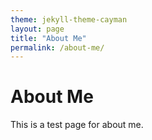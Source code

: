```yaml
---
theme: jekyll-theme-cayman
layout: page
title: "About Me"
permalink: /about-me/
---
```


# About Me

This is a test page for about me.